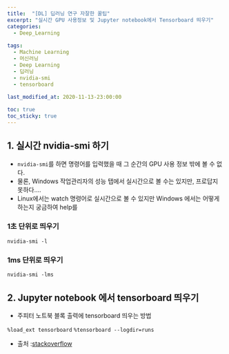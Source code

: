 ```yaml
---
title:  "[DL] 딥러닝 연구 자잘한 꿀팁"
excerpt: "실시간 GPU 사용정보 및 Jupyter notebook에서 Tensorboard 띄우기"
categories:
  - Deep_Learning
  
tags:
  - Machine Learning
  - 머신러닝
  - Deep Learning
  - 딥러닝
  - nvidia-smi
  - tensorboard
  
last_modified_at: 2020-11-13-23:00:00

toc: true
toc_sticky: true
---
```



## 1. 실시간 nvidia-smi 하기
- `nvidia-smi`를 하면 명령어를 입력했을 때 그 순간의 GPU 사용 정보 밖에 볼 수 없다.
- 물론, Windows 작업관리자의 성능 탭에서 실시간으로 볼 수는 있지만, 프로답지 못하다....
- Linux에서는 watch 명령어로 실시간으로 볼 수 있지만 Windows 에서는 어떻게 하는지 궁금하여 help를 

### 1초 단위로 띄우기
`nvidia-smi -l`

### 1ms 단위로 띄우기
`nvidia-smi -lms`

## 2. Jupyter notebook 에서 tensorboard 띄우기
- 주피터 노트북 블록 출력에 tensorboard 띄우는 방법

`%load_ext tensorboard`
`%tensorboard --logdir=runs`

- 출처 :[stackoverflow](https://stackoverflow.com/questions/47818822/can-i-use-tensorboard-with-google-colab)
